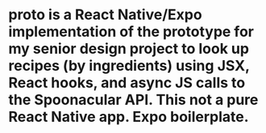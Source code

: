 # proto is a React Native/Expo implementation of the prototype for my senior design project to look up recipes (by ingredients) using JSX, React hooks, and async JS calls to the Spoonacular API. This not a pure React Native app. Expo boilerplate.
